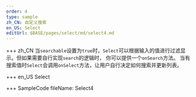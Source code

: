 ```yaml
--- 
order: 4
type: sample
zh_CN: 自定义搜索
en_US: Select
editUrl: $BASE/pages/select/md/select4.md
---
```


+++ zh_CN
当<Code>searchable</Code>设置为<Code>true</Code>时，<Code>Select</Code>可以根据输入的值进行过滤显示。但如果需要自行实现<Code>search</Code>的逻辑时，
你可以提供一个<Code>onSearch</Code>方法。 当有搜索值时<Code>Select</Code>会调用<Code>onSelect</Code>方法，让用户自行决定如何搜索并更新列表。

+++ en_US
Select

+++ SampleCode
fileName: Select4
